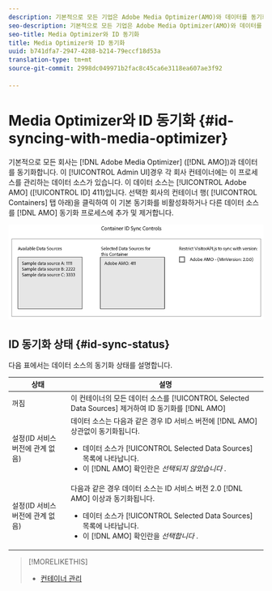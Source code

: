 ```yaml
---
description: 기본적으로 모든 기업은 Adobe Media Optimizer(AMO)와 데이터를 동기화합니다. 관리 UI에서 각 회사 컨테이너에는 이 프로세스를 관리하는 데이터 소스가 있습니다. 이 데이터 소스는 Adobe AMO(ID 411)입니다. 선택한 회사의 컨테이너 행(컨테이너 탭 아래)을 클릭하여 이 기본 동기화를 비활성화하거나 다른 데이터 소스를 AMO 동기화 프로세스에 추가 및 제거합니다.
seo-description: 기본적으로 모든 기업은 Adobe Media Optimizer(AMO)와 데이터를 동기화합니다. 관리 UI에서 각 회사 컨테이너에는 이 프로세스를 관리하는 데이터 소스가 있습니다. 이 데이터 소스는 Adobe AMO(ID 411)입니다. 선택한 회사의 컨테이너 행(컨테이너 탭 아래)을 클릭하여 이 기본 동기화를 비활성화하거나 다른 데이터 소스를 AMO 동기화 프로세스에 추가 및 제거합니다.
seo-title: Media Optimizer와 ID 동기화
title: Media Optimizer와 ID 동기화
uuid: b741dfa7-2947-4288-b214-79eccf18d53a
translation-type: tm+mt
source-git-commit: 2998dc049971b2fac8c45ca6e3118ea607ae3f92

---
```



# Media Optimizer와 ID 동기화 {#id-syncing-with-media-optimizer}

기본적으로 모든 회사는 [!DNL Adobe Media Optimizer] ([!DNL AMO])과 데이터를 동기화합니다. 이 [!UICONTROL Admin UI]경우 각 회사 컨테이너에는 이 프로세스를 관리하는 데이터 소스가 있습니다. 이 데이터 소스는 [!UICONTROL Adobe AMO] ([!UICONTROL ID] 411)입니다. 선택한 회사의 컨테이너 행( [!UICONTROL Containers] 탭 아래)을 클릭하여 이 기본 동기화를 비활성화하거나 다른 데이터 소스를 [!DNL AMO] 동기화 프로세스에 추가 및 제거합니다.

![](assets/id-sync.png)

## ID 동기화 상태 {#id-sync-status}

다음 표에서는 데이터 소스의 동기화 상태를 설명합니다.

| 상태 | 설명 |
|------ | -------- |
| 꺼짐 | 이 컨테이너의 모든 데이터 소스를 [!UICONTROL Selected Data Sources] 제거하여 ID 동기화를 [!DNL AMO] |
| 설정(ID 서비스 버전에 관계 없음) | 데이터 소스는 다음과 같은 경우 ID 서비스 버전에 [!DNL AMO] 상관없이 동기화됩니다. <ul><li>데이터 소스가 [!UICONTROL Selected Data Sources] 목록에 나타납니다.</li><li>이 [!DNL AMO] 확인란은 *선택되지 않았습니다* .</li></ul> |
| 설정(ID 서비스 버전에 관계 없음) | 다음과 같은 경우 데이터 소스는 ID 서비스 버전 2.0 [!DNL AMO] 이상과 동기화됩니다. <ul><li>데이터 소스가 [!UICONTROL Selected Data Sources] 목록에 나타납니다.</li><li>이 [!DNL AMO] 확인란을 *선택합니다* .</li></ul> |

>[!MORELIKETHIS]
>
>* [컨테이너 관리](../companies/admin-manage-containers.md#task_61DB5CEECC5049DD8D059C642AC3F967)

